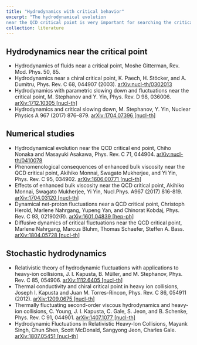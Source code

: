 ```yaml
---
title: "Hydrodynamics with critical behavior"
excerpt: "The hydrodynamical evolution 
near the QCD critical point is very important for searching the critical point. To do this, fluctuations will be essential because it can deviate from equilibrium significantly near the critical point.<br/>"
collection: literature
---
```


## Hydrodynamics near the critical point
* Hydrodynamics of fluids near a critical point,
Moshe Gitterman,
Rev. Mod. Phys. 50, 85. 
* Hydrodynamics near a chiral critical point,
K. Paech, H. Stöcker, and A. Dumitru,
Phys. Rev. C 68, 044907 (2003). [arXiv:nucl-th/0302013](https://arxiv.org/pdf/nucl-th/0302013)
* Hydrodynamics with parametric slowing down and fluctuations near the critical point,
M. Stephanov and Y. Yin,
Phys. Rev. D 98, 036006. [arXiv:1712.10305 [nucl-th]](https://arxiv.org/pdf/1712.10305)
* Hydrodynamics and critical slowing down,
M. Stephanov, Y. Yin,
Nuclear Physics A 967 (2017) 876–879. [arXiv:1704.07396 [nucl-th]](https://arxiv.org/pdf/1704.07396)

## Numerical studies
* Hydrodynamical evolution near the QCD critical end point,
Chiho Nonaka and Masayuki Asakawa,
Phys. Rev. C 71, 044904. [arXiv:nucl-th/0410078](https://arxiv.org/pdf/nucl-th/0410078)
* Phenomenological consequences of enhanced bulk viscosity near the QCD critical point,
Akihiko Monnai, Swagato Mukherjee, and Yi Yin,
Phys. Rev. C 95, 034902. [arXiv:1606.00771 [nucl-th]](https://arxiv.org/pdf/1606.00771)
* Effects of enhanced bulk viscosity near the QCD critical point,
Akihiko Monnai, Swagato Mukherjee, Yi Yin, Nucl.Phys. A967 (2017) 816-819. [arXiv:1704.03120 [nucl-th]](http://arxiv.org/pdf/1704.03120.pdf)
* Dynamical net-proton fluctuations near a QCD critical point,
Christoph Herold, Marlene Nahrgang, Yupeng Yan, and Chinorat Kobdaj,
Phys. Rev. C 93, 021902(R). [arXiv:1601.04839 [hep-ph]](https://arxiv.org/pdf/1601.04839)
* Diffusive dynamics of critical fluctuations near the QCD critical point,
Marlene Nahrgang, Marcus Bluhm, Thomas Schaefer, Steffen A. Bass. [arXiv:1804.05728 [nucl-th]](https://arxiv.org/pdf/1804.05728)

## Stochastic hydrodynamics
* Relativistic theory of hydrodynamic fluctuations with applications to heavy-ion collisions,
J. I. Kapusta, B. Müller, and M. Stephanov,
Phys. Rev. C 85, 054906. [arXiv:1112.6405 [nucl-th]](https://arxiv.org/pdf/1112.6405)
* Thermal conductivity and chiral critical point in heavy ion collisions,
Joseph I. Kapusta and Juan M. Torres-Rincon,
Phys. Rev. C 86, 054911 (2012). [arXiv:1209.0675 [nucl-th]](https://arxiv.org/pdf/1209.0675)
* Thermally fluctuating second-order viscous hydrodynamics and heavy-ion collisions,
C. Young, J. I. Kapusta, C. Gale, S. Jeon, and B. Schenke,
Phys. Rev. C 91, 044901. [arXiv:1407.1077 [nucl-th]](https://arxiv.org/pdf/1407.1077)
* Hydrodynamic Fluctuations in Relativistic Heavy-Ion Collisions,
Mayank Singh, Chun Shen, Scott McDonald, Sangyong Jeon, Charles Gale. [arXiv:1807.05451 [nucl-th]](https://arxiv.org/pdf/1807.05451)


